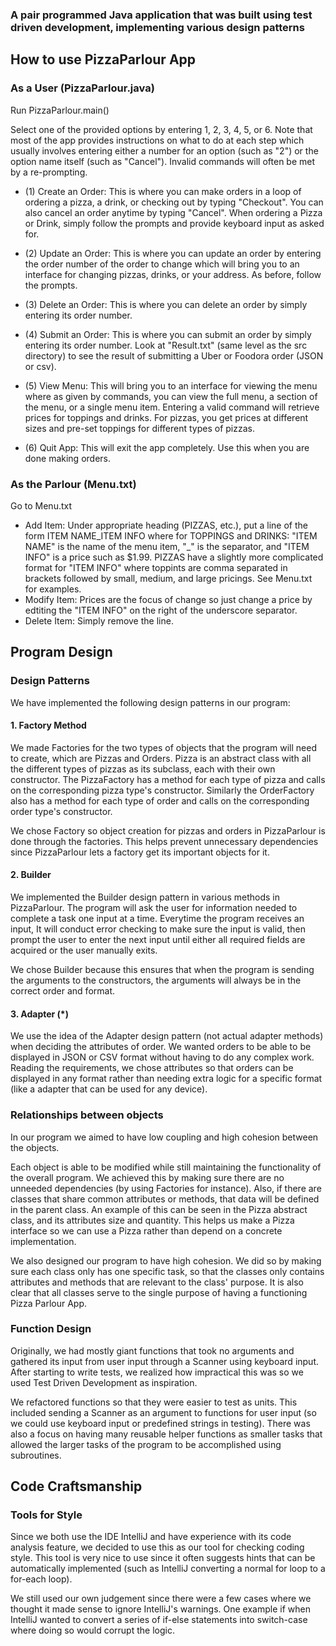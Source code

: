 ### A pair programmed Java application that was built using test driven development, implementing various design patterns

## How to use PizzaParlour App 
### As a User (PizzaParlour.java)
Run PizzaParlour.main()

Select one of the provided options by entering 1, 2, 3, 4, 5, or 6.
Note that most of the app provides instructions on what to do at each step which usually involves entering 
either a number for an option (such as "2") or the option name itself (such as "Cancel"). Invalid commands
will often be met by a re-prompting. 

- (1) Create an Order: This is where you can make orders in a loop of ordering a pizza, a drink, or checking out 
by typing "Checkout". You can also cancel an order anytime by typing "Cancel". When ordering a Pizza or Drink,
simply follow the prompts and provide keyboard input as asked for. 

- (2) Update an Order: This is where you can update an order by entering the order number of the order to change
which will bring you to an interface for changing pizzas, drinks, or your address. As before, follow the prompts. 

- (3) Delete an Order: This is where you can delete an order by simply entering its order number.

- (4) Submit an Order: This is where you can submit an order by simply entering its order number. Look at 
"Result.txt" (same level as the src directory) to see the result of submitting a Uber or Foodora order (JSON or csv).

- (5) View Menu: This will bring you to an interface for viewing the menu where as given by commands,
you can view the full menu, a section of the menu, or a single menu item. Entering a valid command will retrieve 
prices for toppings and drinks. For pizzas, you get prices at different sizes and pre-set toppings for different
types of pizzas.  

- (6) Quit App: This will exit the app completely. Use this when you are done making orders. 

### As the Parlour (Menu.txt) 
Go to Menu.txt
- Add Item: Under appropriate heading (PIZZAS, etc.), put a line of the form 
ITEM NAME_ITEM INFO where for TOPPINGS and DRINKS: "ITEM NAME" is the name of the menu item, 
"_" is the separator, and "ITEM INFO" is a price such as $1.99. PIZZAS have a slightly more complicated format
for "ITEM INFO" where toppints are comma separated in brackets followed by small, medium, and large pricings.
See Menu.txt for examples.
- Modify Item: Prices are the focus of change so just change a price by edtiting the "ITEM INFO" on the right of 
the underscore separator. 
- Delete Item: Simply remove the line. 


## Program Design

### Design Patterns
We have implemented the following design patterns in our program:

#### 1. Factory Method
We made Factories for the two types of objects that the program will need to create, 
which are Pizzas and Orders. Pizza is an abstract class with all the different types of pizzas as its subclass, 
each with their own constructor. The PizzaFactory has a method for each type of pizza and calls on the 
corresponding pizza type's constructor. Similarly the OrderFactory also has a method for each type of 
order and calls on the corresponding order type's constructor.

We chose Factory so object creation for pizzas and orders in PizzaParlour is done through the factories. 
This helps prevent unnecessary dependencies since PizzaParlour lets a factory get its important objects for it.

#### 2. Builder
We implemented the Builder design pattern in various methods in PizzaParlour. 
The program will ask the user for information needed to complete a task one input at a time. 
Everytime the program receives an input, It will conduct error checking to make sure the input is valid, 
then prompt the user to enter the next input until either all required fields are acquired or the user manually exits.

We chose Builder because this ensures that when the program is sending the arguments to the constructors, 
the arguments will always be in the correct order and format.

#### 3. Adapter (*)
We use the idea of the Adapter design pattern (not actual adapter methods) when deciding the attributes of order. 
We wanted orders to be able to be displayed in JSON or CSV format without having to do any complex work. 
Reading the requirements, we chose attributes so that orders can be displayed in any format rather than needing
extra logic for a specific format (like a adapter that can be used for any device). 

### Relationships between objects
In our program we aimed to have low coupling and high cohesion between the objects. 

Each object is able to be modified while still maintaining the functionality of the overall program. 
We achieved this by making sure there are no unneeded dependencies (by using Factories for instance). 
Also, if there are classes that share common attributes or methods, that data will be defined in the parent class. 
An example of this can be seen in the Pizza abstract class, and its attributes size and quantity.
This helps us make a Pizza interface so we can use a Pizza rather than depend on a concrete implementation. 

We also designed our program to have high cohesion. We did so by making sure each class only has one specific task, 
so that the classes only contains attributes and methods that are relevant to the class' purpose. It is also clear
that all classes serve to the single purpose of having a functioning Pizza Parlour App. 

### Function Design 
Originally, we had mostly giant functions that took no arguments and gathered its input from user input 
through a Scanner using keyboard input. After starting to write tests, we realized how impractical this was 
so we used Test Driven Development as inspiration. 

We refactored functions so that they were easier to test as units. This included 
sending a Scanner as an argument to functions for user input (so we could use keyboard input or predefined 
strings in testing). There was also a focus on having many reusable helper functions as smaller tasks that 
allowed the larger tasks of the program to be accomplished using subroutines. 


## Code Craftsmanship

### Tools for Style
Since we both use the IDE IntelliJ and have experience with its code analysis feature, we decided to use this as our
tool for checking coding style. This tool is very nice to use since it often suggests hints that can be automatically 
implemented (such as IntelliJ converting a normal for loop to a for-each loop).

We still used our own judgement since there were a few cases where we thought it made sense to ignore IntelliJ's 
warnings. One example if when IntelliJ wanted to convert a series of if-else statements into switch-case where
doing so would corrupt the logic. 
